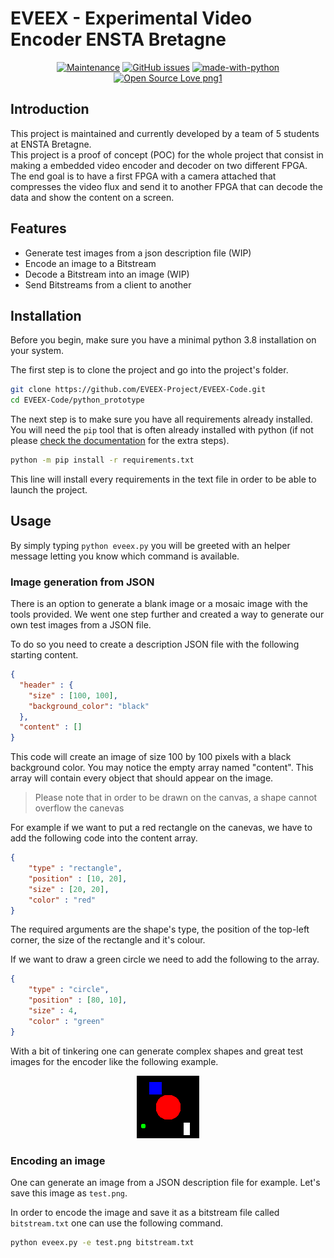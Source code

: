 # EVEEX - Experimental Video Encoder ENSTA Bretagne

<center>

[![Maintenance](https://img.shields.io/badge/Maintained%3F-yes-green.svg)](https://github.com/EVEEX-Project/EVEEX-Code/graphs/commit-activity) [![GitHub issues](https://img.shields.io/github/issues/EVEEX-Project/EVEEX-Code.svg)](https://github.com/EVEEX-Project/EVEEX-Code/issues/)  [![made-with-python](https://img.shields.io/badge/Made%20with-Python-1f425f.svg)](https://www.python.org/) [![Open Source Love png1](https://badges.frapsoft.com/os/v1/open-source.png?v=103)](https://github.com/ellerbrock/open-source-badges/)

</center>

## Introduction

This project is maintained and currently developed by a team of 5 students at ENSTA Bretagne.  
This project is a proof of concept (POC) for the whole project that consist in making a embedded video encoder and decoder on two different FPGA. The end goal is to have a first FPGA with a camera attached that compresses the video flux and send it to another FPGA that can decode the data and show the content on a screen.

## Features

* Generate test images from a json description file (WIP)
* Encode an image to a Bitstream
* Decode a Bitstream into an image (WIP)
* Send Bitstreams from a client to another

## Installation

Before you begin, make sure you have a minimal python 3.8 installation on your system. 

The first step is to clone the project and go into the project's folder.

``` bash
git clone https://github.com/EVEEX-Project/EVEEX-Code.git
cd EVEEX-Code/python_prototype
```

The next step is to make sure you have all requirements already installed. You will need the `pip` tool that is often already installed with python (if not please [check the documentation](https://docs.python.org/3.8/installing/index.html) for the extra steps).

``` bash
python -m pip install -r requirements.txt
```

This line will install every requirements in the text file in order to be able to launch the project.

## Usage

By simply typing `python eveex.py` you will be greeted with an helper message letting you know which command is available.

### Image generation from JSON

There is an option to generate a blank image or a mosaic image with the tools provided. We went one step further and created a way to generate our own test images from a JSON file.

To do so you need to create a description JSON file with the following starting content.

``` JSON
{
  "header" : {
    "size" : [100, 100],
    "background_color": "black"
  },
  "content" : []
}
```

This code will create an image of size 100 by 100 pixels with a black background color. You may notice the empty array named "content". This array will contain every object that should appear on the image.

> Please note that in order to be drawn on the canvas, a shape cannot overflow the canevas

For example if we want to put a red rectangle on the canevas, we have to add the following code into the content array.

``` JSON
{
    "type" : "rectangle",
    "position" : [10, 20],
    "size" : [20, 20],
    "color" : "red"
}
```

The required arguments are the shape's type, the position of the top-left corner, the size of the rectangle and it's colour.

If we want to draw a green circle we need to add the following to the array.

``` JSON
{
    "type" : "circle",
    "position" : [80, 10],
    "size" : 4,
    "color" : "green"
}
```

With a bit of tinkering one can generate complex shapes and great test images for the encoder like the following example.

<center>

![Test image](assets/image_res.png)


</center>

### Encoding an image

One can generate an image from a JSON description file for example. Let's save this image as `test.png`.

In order to encode the image and save it as a bitstream file called `bitstream.txt` one can use the following command.

``` bash
python eveex.py -e test.png bitstream.txt
```
